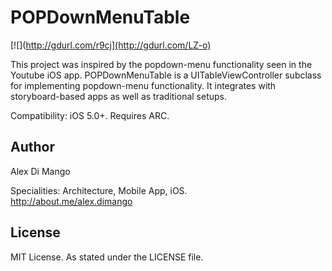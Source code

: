 # POPDownMenuTable 

[![](http://gdurl.com/r9cj](http://gdurl.com/LZ-o)

This project was inspired by the popdown-menu functionality seen in the Youtube iOS app. POPDownMenuTable is a UITableViewController subclass for implementing popdown-menu functionality. It integrates with storyboard-based apps as well as traditional setups.

Compatibility: iOS 5.0+. Requires ARC.

## Author

Alex Di Mango

Specialities: Architecture, Mobile App, iOS.<br />
http://about.me/alex.dimango

## License

MIT License. As stated under the LICENSE file.
